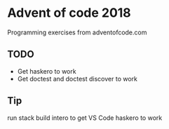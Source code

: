 # Advent of code 2018

Programming exercises from adventofcode.com

## TODO

* Get haskero to work
* Get doctest and doctest discover to work

## Tip

run stack build intero to get VS Code haskero to work